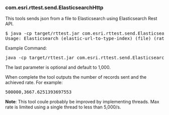 ### com.esri.rttest.send.ElasticsearchHttp

This tools sends json from a file to Elasticsearch using Elasticsearch Rest API.  

<pre>
$ java -cp target/rttest.jar com.esri.rttest.send.ElasticsearchHttp 
Usage: Elasticsearch (elastic-url-to-type-index) (file) (rate) (numrecords) [elastic-bulk-num=1000]
</pre>

Example Command:

<pre>
java -cp target/rttest.jar com.esri.rttest.send.ElasticsearchHttp http://localhost:9200/my/planes planes.json 10000 500000
</pre>

The last parameter is optional and default to 1,000. 

When complete the tool outputs the number of records sent and the achieved rate.  For example:

<pre>
500000,3667.6251393697553
</pre>

**Note**: This tool coule probably be improved by implementing threads.  Max rate is limited using a single thread to less than 5,000/s.  



